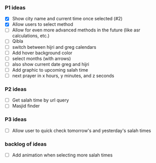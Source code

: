 ### P1 ideas
- [x] Show city name and current time once selected (#2)
- [x] Allow users to select method
- [ ] Allow for even more advanced methods in the future (like asr calculations, etc.)
- [ ] Qibla
- [ ] switch between hijri and greg calendars
- [ ] Add hover background color
- [ ] select months (with arrows)
- [ ] also show current date greg and hijri
- [ ] Add graphic to upcoming salah time
- [ ] next prayer in x hours, y minutes, and z seconds

### P2 ideas
- [ ] Get salah time by url query
- [ ] Masjid finder

### P3 ideas
- [ ] Allow user to quick check tomorrow's and yesterday's salah times

### backlog of ideas
- [ ] Add animation when selecting more salah times








  





